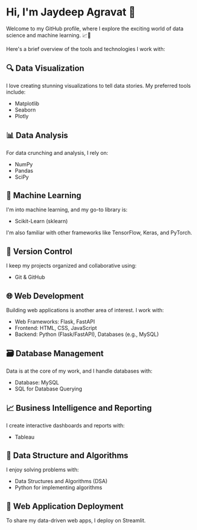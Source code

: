 # Hi, I'm Jaydeep Agravat 👋

Welcome to my GitHub profile, where I explore the exciting world of data science and machine learning. 📈🤖

Here's a brief overview of the tools and technologies I work with:

## 🔍 Data Visualization

I love creating stunning visualizations to tell data stories. My preferred tools include:
- Matplotlib
- Seaborn
- Plotly

## 📊 Data Analysis

For data crunching and analysis, I rely on:
- NumPy
- Pandas
- SciPy

## 🤖 Machine Learning

I'm into machine learning, and my go-to library is:
- Scikit-Learn (sklearn)

I'm also familiar with other frameworks like TensorFlow, Keras, and PyTorch.

## 🧪 Version Control

I keep my projects organized and collaborative using:
- Git & GitHub

## 🌐 Web Development

Building web applications is another area of interest. I work with:
- Web Frameworks: Flask, FastAPI
- Frontend: HTML, CSS, JavaScript
- Backend: Python (Flask/FastAPI), Databases (e.g., MySQL)

## 🗃️ Database Management

Data is at the core of my work, and I handle databases with:
- Database: MySQL
- SQL for Database Querying

## 📈 Business Intelligence and Reporting

I create interactive dashboards and reports with:
- Tableau

## 🧠 Data Structure and Algorithms

I enjoy solving problems with:
- Data Structures and Algorithms (DSA)
- Python for implementing algorithms

## 🚀 Web Application Deployment

To share my data-driven web apps, I deploy on Streamlit.

